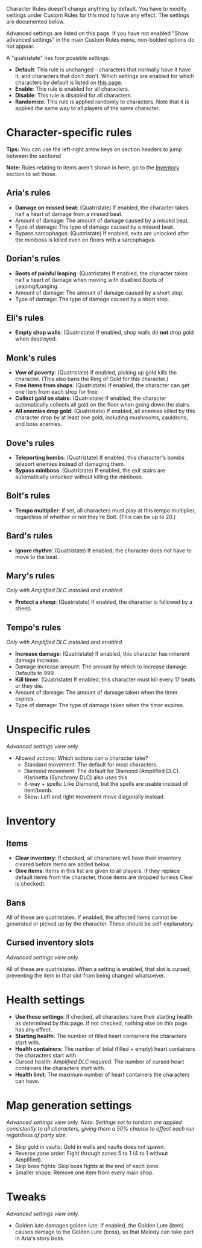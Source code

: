 Character Rules doesn't change anything by default. You have to modify settings under Custom Rules for this mod to have any effect. The settings are documented below.

Advanced settings are listed on this page. If you have not enabled "Show advanced settings" in the main Custom Rules menu, non-bolded options do not appear.

A "quatristate" has four possible settings:
* **Default**: This rule is unchanged - characters that normally have it have it, and characters that don't don't. Which settings are enabled for which characters by default is listed on [this page](Defaults.md).
* **Enable**: This rule is enabled for all characters.
* **Disable**: This rule is disabled for all characters.
* **Randomize**: This rule is applied randomly to characters. Note that it is applied the same way to all players of the same character.

# Character-specific rules
**Tips:** You can use the left-right arrow keys on section headers to jump between the sections!

**Note:** Rules relating to items aren't shown in here; go to the [Inventory](#inventory) section to set those.

## Aria's rules
* **Damage on missed beat**: (Quatristate) If enabled, the character takes half a heart of damage from a missed beat.
* Amount of damage: The amount of damage caused by a missed beat.
* Type of damage: The type of damage caused by a missed beat.
* Bypass sarcophagus: (Quatristate) If enabled, exits are unlocked after the miniboss is killed even on floors with a sarcophagus.

## Dorian's rules
* **Boots of painful leaping**: (Quatristate) If enabled, the character takes half a heart of damage when moving with disabled Boots of Leaping/Lunging.
* Amount of damage: The amount of damage caused by a short step.
* Type of damage: The type of damage caused by a short step.

## Eli's rules
* **Empty shop walls**: (Quatristate) If enabled, shop walls do **not** drop gold when destroyed.

## Monk's rules
* **Vow of poverty**: (Quatristate) If enabled, picking up gold kills the character. (This also bans the Ring of Gold for this character.)
* **Free items from shops**: (Quatristate) If enabled, the character can get one item from each shop for free.
* **Collect gold on stairs**: (Quatristate) If enabled, the character automatically collects all gold on the floor when going down the stairs.
* **All enemies drop gold**: (Quatristate) If enabled, all enemies killed by this character drop by at least one gold, including mushrooms, cauldrons, and boss enemies.

## Dove's rules
* **Teleporting bombs**: (Quatristate) If enabled, this character's bombs teleport enemies instead of damaging them.
* **Bypass miniboss**: (Quatristate) If enabled, the exit stairs are automatically unlocked without killing the miniboss.

## Bolt's rules
* **Tempo multiplier**: If set, all characters must play at this tempo multiplier, regardless of whether or not they're Bolt. (This can be up to 20.)

## Bard's rules
* **Ignore rhythm**: (Quatristate) If enabled, the character does not have to move to the beat.

## Mary's rules
*Only with Amplified DLC installed and enabled.*

* **Protect a sheep**: (Quatristate) If enabled, the character is followed by a sheep.

## Tempo's rules
*Only with Amplified DLC installed and enabled.*

* **Increase damage**: (Quatristate) If enabled, this character has inherent damage increase.
* Damage increase amount: The amount by which to increase damage. Defaults to 999.
* **Kill timer**: (Quatristate) If enabled, this character must kill every 17 beats or they die.
* Amount of damage: The amount of damage taken when the timer expires.
* Type of damage: The type of damage taken when the timer expires.

# Unspecific rules
*Advanced settings view only.*

* Allowed actions: Which actions can a character take?
  * Standard movement: The default for most characters.
  * Diamond movement: The default for Diamond (Amplified DLC). Klarinetta (Synchrony DLC) also uses this.
  * 8-way + spells: Like Diamond, but the spells are usable instead of item/bomb.
  * Skew: Left and right movement move diagonally instead.

# Inventory

## Items
* **Clear inventory**: If checked, all characters will have their inventory cleared before items are added below.
* **Give items**: Items in this list are given to all players. If they replace default items from the character, those items are dropped (unless Clear is checked).

## Bans
All of these are quatristates. If enabled, the affected items cannot be generated or picked up by the character. These should be self-explanatory.

## Cursed inventory slots
*Advanced settings view only.*

All of these are quatristates. When a setting is enabled, that slot is cursed, preventing the item in that slot from being changed whatsoever.

# Health settings
* **Use these settings**: If checked, all characters have their starting health as determined by this page. If not checked, nothing else on this page has any effect.
* **Starting health**: The number of filled heart containers the characters start with.
* **Health containers**: The number of total (filled + empty) heart containers the characters start with.
* Cursed health: *Amplified DLC required.* The number of cursed heart containers the characters start with.
* **Health limit**: The maximum number of heart containers the characters can have.

# Map generation settings
*Advanced settings view only. Note: Settings set to random are applied consistently to all characters, giving them a 50% chance to affect each run regardless of party size.*

* Skip gold in vaults: Gold in walls and vaults does not spawn.
* Reverse zone order: Fight through zones 5 to 1 (4 to 1 without Amplified).
* Skip boss fights: Skip boss fights at the end of each zone.
* Smaller shops: Remove one item from every main shop.

# Tweaks
*Advanced settings view only.*

* Golden lute damages golden lute: If enabled, the Golden Lute (item) causes damage to the Golden Lute (boss), so that Melody can take part in Aria's story boss.